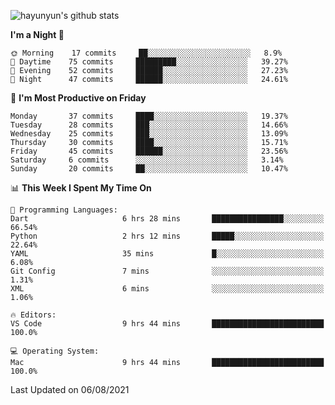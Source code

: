 
![hayunyun's github stats](https://github-readme-stats.vercel.app/api?username=hayunyun&show_icons=true)


<!--START_SECTION:waka-->
**I'm a Night 🦉** 

```text
🌞 Morning    17 commits     ██░░░░░░░░░░░░░░░░░░░░░░░   8.9% 
🌆 Daytime    75 commits     █████████░░░░░░░░░░░░░░░░   39.27% 
🌃 Evening    52 commits     ██████░░░░░░░░░░░░░░░░░░░   27.23% 
🌙 Night      47 commits     ██████░░░░░░░░░░░░░░░░░░░   24.61%

```
📅 **I'm Most Productive on Friday** 

```text
Monday       37 commits     ████░░░░░░░░░░░░░░░░░░░░░   19.37% 
Tuesday      28 commits     ███░░░░░░░░░░░░░░░░░░░░░░   14.66% 
Wednesday    25 commits     ███░░░░░░░░░░░░░░░░░░░░░░   13.09% 
Thursday     30 commits     ████░░░░░░░░░░░░░░░░░░░░░   15.71% 
Friday       45 commits     ██████░░░░░░░░░░░░░░░░░░░   23.56% 
Saturday     6 commits      ░░░░░░░░░░░░░░░░░░░░░░░░░   3.14% 
Sunday       20 commits     ██░░░░░░░░░░░░░░░░░░░░░░░   10.47%

```


📊 **This Week I Spent My Time On** 

```text
💬 Programming Languages: 
Dart                     6 hrs 28 mins       ████████████████░░░░░░░░░   66.54% 
Python                   2 hrs 12 mins       █████░░░░░░░░░░░░░░░░░░░░   22.64% 
YAML                     35 mins             █░░░░░░░░░░░░░░░░░░░░░░░░   6.08% 
Git Config               7 mins              ░░░░░░░░░░░░░░░░░░░░░░░░░   1.31% 
XML                      6 mins              ░░░░░░░░░░░░░░░░░░░░░░░░░   1.06%

🔥 Editors: 
VS Code                  9 hrs 44 mins       █████████████████████████   100.0%

💻 Operating System: 
Mac                      9 hrs 44 mins       █████████████████████████   100.0%

```


 Last Updated on 06/08/2021
<!--END_SECTION:waka-->

<!--
**hayunyun/hayunyun** is a ✨ _special_ ✨ repository because its `README.md` (this file) appears on your GitHub profile.

Here are some ideas to get you started:

- 🔭 I’m currently working on ...
- 🌱 I’m currently learning ...
- 👯 I’m looking to collaborate on ...
- 🤔 I’m looking for help with ...
- 💬 Ask me about ...
- 📫 How to reach me: ...
- 😄 Pronouns: ...
- ⚡ Fun fact: ...
-->
